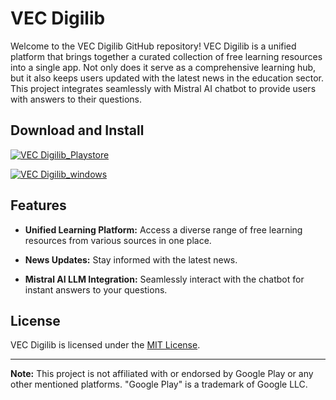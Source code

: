 # VEC Digilib

Welcome to the VEC Digilib GitHub repository! VEC Digilib is a unified platform that brings together a curated collection of free learning resources into a single app. Not only does it serve as a comprehensive learning hub, but it also keeps users updated with the latest news in the education sector. This project integrates seamlessly with Mistral AI chatbot to provide users with answers to their questions.

## Download and Install

[![VEC Digilib_Playstore](https://vecdigilib.lavan.net.in/showcase/play-store.png)](https://play.google.com/store/apps/details?id=dev.lavan.vecdigilib)

[![VEC Digilib_windows](https://vecdigilib.lavan.net.in/showcase/microsoft-store.png)](https://github.com/VEC-CSE/v3-web/releases/download/v3/vecdigilibsetupx86.exe)

## Features

- **Unified Learning Platform:** Access a diverse range of free learning resources from various sources in one place.
- **News Updates:** Stay informed with the latest news.

- **Mistral AI LLM Integration:** Seamlessly interact with the  chatbot for instant answers to your questions.

## License

VEC Digilib is licensed under the [MIT License](LICENSE).

---

**Note:** This project is not affiliated with or endorsed by Google Play or any other mentioned platforms. "Google Play" is a trademark of Google LLC.
